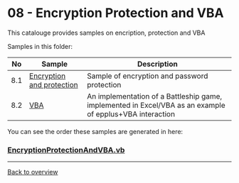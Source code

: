 ﻿# 08 - Encryption Protection and VBA
This catalouge provides samples on encription, protection and VBA

Samples in this folder:

|No|Sample|Description|
|---|---|-----------------|
|8.1|[Encryption and protection](<01-Encryption and protection/Readme.md/>)| Sample of encryption and password protection|
|8.2|[VBA](<02-VBA/Readme.md/>)| An implementation of a Battleship game, implemented in Excel/VBA as an example of epplus+VBA interaction |

You can see the order these samples are generated in here:
### [EncryptionProtectionAndVBA.vb](EncryptionProtectionAndVBA.vb)

---
[Back to overview](..%2FReadme.md)